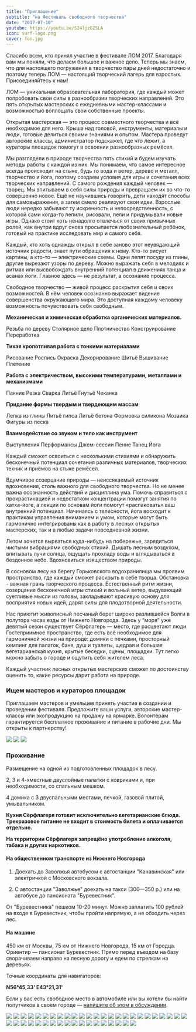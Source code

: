 ```yaml
---
title: "Приглашение"
subtitle: "на Фестиваль свободного творчества"
date: "2017-07-10"
youtube: https://youtu.be/S24ljzGZSLA
icon: surf-logo.png
cover: fon.jpg
---
```


Спасибо всем, кто принял участие в фестивале ЛОМ 2017. Благодаря вам мы поняли, что делаем большое и важное дело. Теперь мы знаем, что для настоящего погружения в творчество пары дней недостаточно и поэтому теперь ЛОМ — настоящий творческий лагерь для взрослых. Присоединяйтесь к нам!

ЛОМ — уникальная образовательная лаборатория, где каждый может попробовать свои силы в разнообразии творческих направлений. Это пять открытых мастерских с ежедневными мастер-классами и возможностью воплощать свои собственные проекты.

Открытая мастерская — это процесс совместного творчества и всё необходимое для него. Крыша над головой, инструменты, материалы и люди, готовые делиться своими знаниями и опытом. Мастера проведут авторские классы, администратор подскажет, где что лежит, а кураторы площадок помогут в освоении разнообразных ремёсел.

Мы разглядели в природе творчества пять стихий и будем изучать методы работы с каждой из них. Мы понимаем, что самое интересное всегда происходит на стыке, будь то вода и ветер, дерево и металл, творчество и йога, поэтому создаем условия для игры и сочетания всех творческих направлений.
С самого рождения каждый человек — творец. Мы впитываем в себя силы природы и превращаем их во что-то совершенно новое. Ещё не научившись говорить, дети находят способы для самовыражения, а затем смело реализуют свои идеи. Взрослые люди нередко забывают ту искренность и непосредственность, с которой сами когда-то лепили, рисовали, пели и придумывали новые игры. Однако стоит хоть ненадолго отвлечься от своих привычных ролей, как внутри вдруг снова просыпается любознательный ребёнок, готовый на практике исследовать мир и самого себя.

Каждый, кто хоть однажды открыл в себе заново этот неувядающий источник радости, знает пути обращения к нему. Кто-то рисует картины, а кто-то — электрические схемы. Одни лепят посуду из глины, другие вырезают узоры по дереву. Можно выражать себя в мелодиях и ритмах или высвобождать внутренний потенциал в движениях танца и асанах йоги. Главное здесь — не результат, а осознание процесса.

Свободное творчество — живой процесс раскрытия себя и своих возможностей. В нём человек осознанно выражает видение совершенства окружающего мира. Это доступная каждому человеку возможность почувствовать себя свободным.

**Механическая и химическая обработка органических материалов.**

Резьба по дереву Столярное дело Плотничество Конструирование Переработка

**Тихая кропотливая работа с тонкими материалами**

Рисование Роспись Окраска Декорирование Шитьё Вышивание Плетение

**Работа с электричеством, высокими температурами, металлами и механизмами**

Паяние Резка Сварка Литьё Гнутьё Чеканка

**Придание формы твердым и твердеющим массам**

Лепка из глины Литьё гипса Литьё бетона Формовка силикона Мозаика Фигуры из песка

**Взаимодействие со звуком и тело как инструмент**

Выступления Перформансы Джем-сессии Пение Танец Йога

Каждый сможет освоиться с несколькими стихиями и обнаружить бесконечный потенциал сочетания различных материалов, творческих техник и приёмов на стыке ремёсел.

Вдумчивое созерцание природы — неиссякаемый источник вдохновения, столь важного для свободного творчества. Но не менее важна осознанность действий и дисциплина ума. Помочь справиться с прокрастинацией и недостатком концентрации помогут занятия по хатха-йоге, а лекции по основам йоги помогут «распаковать» ваш внутренний потенциал. Начинаясь с телесности, йога восходит к практикам управления вниманием и умом, которые могут быть гармонично интегрированы как в работу в лесных открытых мастерских, так и в любые задачи повседневной жизни.

Летом хочется вырваться куда-нибудь на побережье, зарядиться чистыми вибрациями свободных стихий. Дышать лесным воздухом, впитывать лучи солнца, ощущать прохладу воды и вглядываться в бездонное небо. Вдохновиться изяществом природы.

В сосновом лесу на берегу Горьковского водохранилища мы проявим пространство, где каждый сможет раскрыть в себе творца. Обстановка - важная грань творческого процесса. Естественный ритм жизни, созерцание бесконечной игры стихий и вольный ветер, выдувающий суетливые мысли из головы, закладывают красивую основу для восприятия новых идей, дарят силы для плодотворной деятельности.

Нас приютит живописный песчаный берег широко разлившейся Волги в полутора часах езды от Нижнего Новгорода. Здесь у “моря” уже девятый сезон существует Сёрфлагерь — место, где расцветают люди. Гостеприимное пространство, где есть всё необходимое для гармоничной жизни на природе: домики с печками, просторный кемпинг для палаток, баня, душ и туалеты, щедрая и большая вегетарианская кухня, крытые беседки, сцены, площадки. Тут легко можно забыть о городе и ощутить себя жителем леса.

Каждый участник лесных открытых мастерских сможет по достоинству оценить то, какие ресурсы дарит работа на природе.

### Ищем мастеров и кураторов площадок

Приглашаем мастеров и умельцев принять участие в создании и проведении фестиваля. Предложите ваши услуги, авторские мастер-классы или экопродукцию на продажу на ярмарке. Волонтёрам гарантируется бесплатное проживание и питание в рабочие дни. Мы открыты к партнерству!

![](./images/surf-logo-2.png)
![](./surf-logo.png)
![](./images/surf-logo-2x.png)

### Проживание

Размещение на одной из подготовленных площадок в лесу.

2, 3 и 4-хместные двуслойные палатки с ковриками и, при необходимости, со спальным мешком.

4 домика с 3 двуспальными местами, печкой, газовой плитой, умывальником.

**Кухня Сёрфлагеря готовит исключительно вегетарианские блюда. Трехразовое питание не входит в стоимость билета и оплачивается отдельно.**

**На территории Сёрфлагеря запрещёно употребление алкоголя, табака и других наркотиков.**

#### На общественном транспорте из Нижнего Новгорода

1. Доехать до Заволжья автобусом с автостанции "Канавинская" или электричкой с Московского вокзала.

2. С автостанции "Заволжье" доехать на такси (300—350 р.) или на автобусе до пансионата "Буревестник".

От "Буревестника" пешком 10-20 минут. Можно заплатить 100 рублей на входе в Буревестник, чтобы пройти напрямую, а не обходить через лес.

#### На машине

450 км от Москвы, 75 км от Нижнего Новгорода, 15 км от Городца. Ориентир — пансионат Буревестник. Прямо перед въездом на базу сворачиваем направо на лесную дорогу и едем по стрелкам на деревьях.

Точные координаты для навигаторов:

**N56°45,33' E43°21,31'**

Если у вас есть свободное место в автомобиле или вы хотели бы найти попутчиков в своем городе — [напишите об этом в обсуждении](https://vk.com/topic-150174855_35656036).

![](./images/6PHVhjyWh3o.jpg)
![](./images/8uSCMgNSjII.jpg)
![](./images/AH5SVqZCOTY.jpg)
![](./images/B0ys7O7ZkJw.jpg)
![](./images/b6IxELbAFZ0.jpg)
![](./images/bLe6IcCq11g.jpg)
![](./images/c3nTxpzVElo.jpg)
![](./images/cIMQ_HxaJJY.jpg)
![](./images/d8vJoNCnpm8.jpg)
![](./images/eahZ9J01ORo.jpg)
![](./images/ef3bK-i7KpY.jpg)
![](./images/FXUOY5Igo0c.jpg)
![](./images/FzwW2Bky6Bk.jpg)
![](./images/G9TpXRdmn0.jpg)
![](./images/g46FC8hao2s.jpg)
![](./images/GbWKgqZ0dSI.jpg)
![](./images/go_MF4jhJWo.jpg)
![](./images/gq8PggEyrM8-1.jpg)
![](./images/gq8PggEyrM8.jpg)
![](./images/HabIkUNHasc.jpg)
![](./images/hw1Yii87RxM.jpg)
![](./images/I-Zu33bDo30.jpg)
![](./images/IMG_1902.jpg)
![](./images/k8LFU1u0sak.jpg)
![](./images/KBek7P8fZv0.jpg)
![](./images/kIZErru0hPQ.jpg)
![](./images/L1Y7zaMj8PE.jpg)
![](./images/l4AfXdugYxI.jpg)
![](./images/l4TXhOK4QoM.jpg)
![](./images/Le6oo_ZC4lM.jpg)
![](./images/nY6yJNMyz98.jpg)
![](./images/P72M_O1Rmo4.jpg)
![](./images/Py6vaZK94Eo.jpg)
![](./images/ReyYvAaVVjc.jpg)
![](./images/RlnvWpIoANQ.jpg)
![](./images/RvB9L4R-Cfo.jpg)
![](./images/s8t-YUu2D74.jpg)
![](./images/sfrUFQk49Rw.jpg)
![](./images/siS51liS_bI.jpg)
![](./images/tEcN3JAUI-0.jpg)
![](./images/WJWtnRj_LfY.jpg)
![](./images/xNm7GrGrpx8.jpg)
![](./images/yU0DgmsxoWg.jpg)
